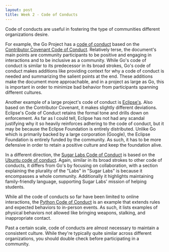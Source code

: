 ```yaml
---
layout: post
title: Week 2 - Code of Conducts
---
```


Code of conducts are useful in fostering the type of communities different organizations desire.

For example, the Go Project has a [code of conduct](https://go.dev/conduct) based on the [Contributor Covenant Code of Conduct](https://www.contributor-covenant.org/version/1/4/code-of-conduct/). Relatively terse, the document's main points are community participants to be positive and engaging in interactions and to be inclusive as a community. While Go's code of conduct is similar to its predecessor in its broad strokes, Go's code of conduct makes additions like providing context for why a code of conduct is needed and summarizing the salient points at the end. These additions make the document more approachable, and in a project as large as Go, this is important in order to minimize bad behavior from participants spanning different cultures.

<!--more-->

Another example of a large project's code of conduct is [Eclipse's](https://www.eclipse.org/org/documents/Community_Code_of_Conduct.php). Also based on the Contributor Covenant, it makes slightly different deviations. Eclipse's Code of Conduct retains the formal tone and drills down on enforcement. As far as I could tell, Eclipse has not had any scandal justifying why it so heavily reinforces adhering to the code of conduct, but it may be because the Eclipse Foundation is entirely distributed. Unlike Go which is primarily backed by a large corporation (Google), the Eclipse Foundation is entirely funded by the community. As such, it has to be more defensive in order to retain a positive culture and keep the foundation alive.

In a different direction, the [Sugar Labs Code of Conduct](https://wiki.sugarlabs.org/go/Sugar_Labs/Legal/Code_of_Conduct) is based on the [Ubuntu code of conduct](http://www.ubuntu.com/community/conduct). Again, similar in its broad strokes to other code of conducts, it differs from Go's by focusing on collaboration, with a section explaining the plurality of the "Labs" in "Sugar Labs" is because it encompasses a whole community. Additionally it highlights maintaining family-friendly language, supporting Sugar Labs' mission of helping students.

While all the code of conducts so far have been limited to online interactions, the [Python Code of Conduct](https://policies.python.org/python.org/code-of-conduct/) is an example that extends rules and expected behaviors to in-person events. As such, it lists examples of physical behaviors not allowed like bringing weapons, stalking, and inappropriate contact.

Past a certain scale, code of conducts are almost necessary to maintain a consistent culture. While they're typically quite similar across different organizations, you should double check before participating in a community.
